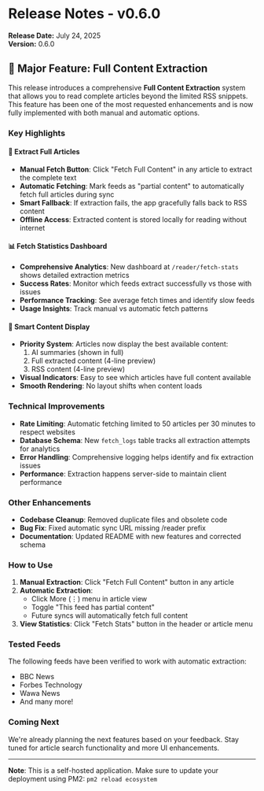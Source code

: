 # Release Notes - v0.6.0

**Release Date:** July 24, 2025  
**Version:** 0.6.0

## 🎉 Major Feature: Full Content Extraction

This release introduces a comprehensive **Full Content Extraction** system that allows you to read complete articles beyond the limited RSS snippets. This feature has been one of the most requested enhancements and is now fully implemented with both manual and automatic options.

### Key Highlights

#### 📖 Extract Full Articles

- **Manual Fetch Button**: Click "Fetch Full Content" in any article to extract the complete text
- **Automatic Fetching**: Mark feeds as "partial content" to automatically fetch full articles during sync
- **Smart Fallback**: If extraction fails, the app gracefully falls back to RSS content
- **Offline Access**: Extracted content is stored locally for reading without internet

#### 📊 Fetch Statistics Dashboard

- **Comprehensive Analytics**: New dashboard at `/reader/fetch-stats` shows detailed extraction metrics
- **Success Rates**: Monitor which feeds extract successfully vs those with issues
- **Performance Tracking**: See average fetch times and identify slow feeds
- **Usage Insights**: Track manual vs automatic fetch patterns

#### 🎯 Smart Content Display

- **Priority System**: Articles now display the best available content:
  1. AI summaries (shown in full)
  2. Full extracted content (4-line preview)
  3. RSS content (4-line preview)
- **Visual Indicators**: Easy to see which articles have full content available
- **Smooth Rendering**: No layout shifts when content loads

### Technical Improvements

- **Rate Limiting**: Automatic fetching limited to 50 articles per 30 minutes to respect websites
- **Database Schema**: New `fetch_logs` table tracks all extraction attempts for analytics
- **Error Handling**: Comprehensive logging helps identify and fix extraction issues
- **Performance**: Extraction happens server-side to maintain client performance

### Other Enhancements

- **Codebase Cleanup**: Removed duplicate files and obsolete code
- **Bug Fix**: Fixed automatic sync URL missing /reader prefix
- **Documentation**: Updated README with new features and corrected schema

### How to Use

1. **Manual Extraction**: Click "Fetch Full Content" button in any article
2. **Automatic Extraction**:
   - Click More (⋮) menu in article view
   - Toggle "This feed has partial content"
   - Future syncs will automatically fetch full content
3. **View Statistics**: Click "Fetch Stats" button in the header or article menu

### Tested Feeds

The following feeds have been verified to work with automatic extraction:

- BBC News
- Forbes Technology
- Wawa News
- And many more!

### Coming Next

We're already planning the next features based on your feedback. Stay tuned for article search functionality and more UI enhancements.

---

**Note**: This is a self-hosted application. Make sure to update your deployment using PM2: `pm2 reload ecosystem`
